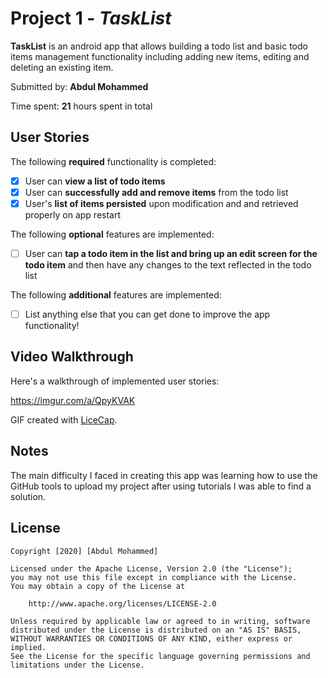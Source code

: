 # Project 1 - *TaskList*

**TaskList** is an android app that allows building a todo list and basic todo items management functionality including adding new items, editing and deleting an existing item.

Submitted by: **Abdul Mohammed**

Time spent: **21** hours spent in total

## User Stories

The following **required** functionality is completed:

* [X] User can **view a list of todo items**
* [X] User can **successfully add and remove items** from the todo list
* [X] User's **list of items persisted** upon modification and and retrieved properly on app restart

The following **optional** features are implemented:

* [ ] User can **tap a todo item in the list and bring up an edit screen for the todo item** and then have any changes to the text reflected in the todo list

The following **additional** features are implemented:

* [ ] List anything else that you can get done to improve the app functionality!

## Video Walkthrough

Here's a walkthrough of implemented user stories:

<https://imgur.com/a/QpyKVAK>

GIF created with [LiceCap](http://www.cockos.com/licecap/).

## Notes

The main difficulty I faced in creating this app was learning how to use the GitHub tools to upload my project after using tutorials I was able to find a solution.

## License

    Copyright [2020] [Abdul Mohammed]

    Licensed under the Apache License, Version 2.0 (the "License");
    you may not use this file except in compliance with the License.
    You may obtain a copy of the License at

        http://www.apache.org/licenses/LICENSE-2.0

    Unless required by applicable law or agreed to in writing, software
    distributed under the License is distributed on an "AS IS" BASIS,
    WITHOUT WARRANTIES OR CONDITIONS OF ANY KIND, either express or implied.
    See the License for the specific language governing permissions and
    limitations under the License.
